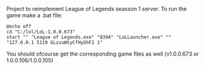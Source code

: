 Project to reimplement League of Legends seasson 1 server.
To run the game make a .bat file:
```
@echo off
cd "C:/lol/LoL-1.0.0.673"
start "" "League of Legends.exe" "8394" "LoLLauncher.exe" "" "127.0.0.1 5119 GLzvuWtyCfHyGhF2 1"
```
You should ofcourse get the corresponding game files as well (v1.0.0.673 or 1.0.0.106/1.0.0.105)